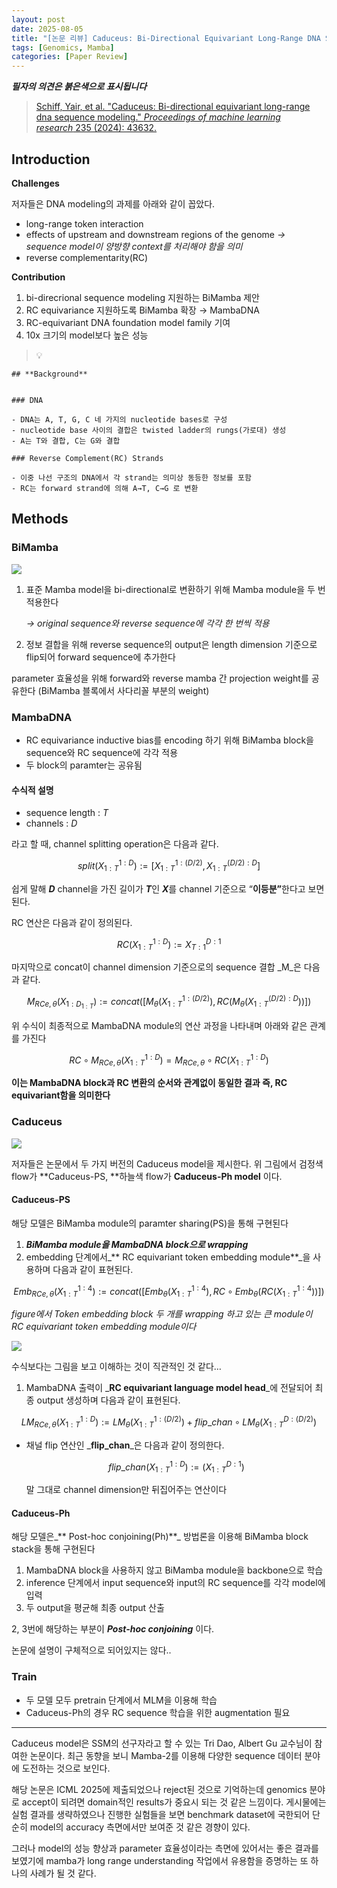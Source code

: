 ```yaml
---
layout: post
date: 2025-08-05
title: "[논문 리뷰] Caduceus: Bi-Directional Equivariant Long-Range DNA Sequence Modeling"
tags: [Genomics, Mamba]
categories: [Paper Review]
---
```


<span class="notion-red">_**필자의 의견은 붉은색으로 표시됩니다**_</span>


> [Schiff, Yair, et al. "Caduceus: Bi-directional equivariant long-range dna sequence modeling." ](https://pmc.ncbi.nlm.nih.gov/articles/PMC12189541/)[_Proceedings of machine learning research_](https://pmc.ncbi.nlm.nih.gov/articles/PMC12189541/)[ 235 (2024): 43632.](https://pmc.ncbi.nlm.nih.gov/articles/PMC12189541/)



## Introduction


**Challenges**


저자들은 DNA modeling의 과제를 아래와 같이 꼽았다.

- long-range token interaction
- effects of upstream and downstream regions of the genome 
_→ sequence model이 양방향 context를 처리해야 함을 의미_
- reverse complementarity(RC)

**Contribution**

1. bi-direcrional sequence modeling 지원하는 BiMamba 제안
1. RC equivariance 지원하도록 BiMamba 확장 → MambaDNA
1. RC-equivariant DNA foundation model family 기여
1. 10x 크기의 model보다 높은 성능

> 💡 


	## **Background**


	### DNA

	- DNA는 A, T, G, C 네 가지의 nucleotide bases로 구성
	- nucleotide base 사이의 결합은 twisted ladder의 rungs(가로대) 생성
	- A는 T와 결합, C는 G와 결합

	### Reverse Complement(RC) Strands

	- 이중 나선 구조의 DNA에서 각 strand는 의미상 동등한 정보를 포함
	- RC는 forward strand에 의해 A→T, C→G 로 변환


## Methods



### BiMamba


![](https://prod-files-secure.s3.us-west-2.amazonaws.com/542b861c-36a8-4051-84e5-8804b6728dba/2c247d59-7815-4980-99f0-8f0d21f445a7/image.png?X-Amz-Algorithm=AWS4-HMAC-SHA256&X-Amz-Content-Sha256=UNSIGNED-PAYLOAD&X-Amz-Credential=ASIAZI2LB4667YLLMAJQ%2F20250829%2Fus-west-2%2Fs3%2Faws4_request&X-Amz-Date=20250829T090109Z&X-Amz-Expires=3600&X-Amz-Security-Token=IQoJb3JpZ2luX2VjEGAaCXVzLXdlc3QtMiJIMEYCIQC%2FaYxjgZ7FUKS7rdVuoJ90l98gAu%2F3j7kQ8iMpNx2xKwIhAKSq6PCnOgwjjD93t2Ic%2FiMCqNuSxwMj8UspskPa97PmKogECLn%2F%2F%2F%2F%2F%2F%2F%2F%2F%2FwEQABoMNjM3NDIzMTgzODA1Igy7E1930fcofRGYSHAq3AN5a0mbPUkezlyZ%2FfFtjyzHYXsm5GPIjd2LIv9IHKTnEZt%2BgwFzuhYV9i04MwbdZxZebxOwmhJBh%2FcK6rgSM3HI4uqEB0OmmDSNnqrlMuKGdrrIxnjIjXRPGXcQNGppV2c13vwZGnRj%2FyEzNiC%2Fwfz0kWJOG656v%2BR8qNp55e%2FvsYTpcBW%2FpTCBjy%2BQPt86mTVju2%2Fmm3YnztlIrTye3r6%2FmpNYqs6d8lpXx%2FsQ%2F694mH2Pgyltqcq6Ra7%2BOxHFwyW0zpgZl7UrmXYcKr2vcZFRGq37%2FEoMfpdzAuI%2F9oE11tWeC%2FdoBW%2Bhqcl9Alf1wv5qpkLbWBrIK2CXr30A8xr%2F6kvDAO%2FMT4TVzMYSZLmcza4do%2F5ShwvKNh2WAkQ0URcMoJFlJYfquXI03IxWT1iaiBsbWTHnqGndjKYV40YDMVy5A1ZAlpf4%2BdNHsIfxlHb%2BEW33A%2Fqfv%2BvH%2FWDJQiGWyQlfNv2QlDrckNkj%2Fa3KCQLsA%2B0reqZ3avutUvkXO6Yf4%2BnEhts5FDKlds70T%2FHC0ITnb%2FlYWPP5YZ1vWzze9rNVSyAimnWB%2BEM6Buynrtqjp50SUD3F4t8StNbR1Q1akkPnkDpWNU%2B%2FareH6d5Xz%2BhXQ8UgPdhsdtqr%2BTCGtMXFBjqkAZTyPGNufppLCfYPZjAfkOPvFlTM0lfVLLRyCPSafhCejH55iMtwJM7%2FKZtmM5UnrY3uZ8Oyg1EDyKqEJaHWg6cTPRHWg8SUpfXx0NmfqsJGim8pcZ4gbeOOhVQDCSLrvOpkrJsGcdyzQyIRAfj5Me%2BsY02IIh3AGqELOjHpvUy49eWj%2Bi3JlGI22bwo5p6KXje1TABJ6mUmH5Wkk8fMNkH9rW8v&X-Amz-Signature=15fb640c5315cae59aa08676aab08ffbc69340f4dd022332c8bc96f1232b065c&X-Amz-SignedHeaders=host&x-amz-checksum-mode=ENABLED&x-id=GetObject)

1. 표준 Mamba model을 bi-directional로 변환하기 위해 Mamba module을 두 번 적용한다

	_→ original sequence와 reverse sequence에 각각 한 번씩 적용_

1. 정보 결합을 위해 reverse sequence의 output은 length dimension 기준으로 flip되어 forward sequence에 추가한다

parameter 효율성을 위해 forward와 reverse mamba 간 projection weight를 공유한다 (BiMamba 블록에서 사다리꼴 부분의 weight)



### MambaDNA

- RC equivariance inductive bias를 encoding 하기 위해 BiMamba block을 sequence와 RC sequence에 각각 적용
- 두 block의 paramter는 공유됨


#### 수식적 설명

- sequence length : _T_
- channels : _D_

라고 할 때,  channel splitting operation은 다음과 같다.


$$
split(X^{1:D}_{1:T}):=[X^{1:(D/2)}_{1:T},X^{(D/2):D}_{1:T}]
$$


<span class="notion-red">쉽게 말해 </span><span class="notion-red">_**D**_</span><span class="notion-red"> channel을 가진 길이가 </span><span class="notion-red">_**T**_</span><span class="notion-red">인 </span><span class="notion-red">_**X**_</span><span class="notion-red">를 channel 기준으로 “</span><span class="notion-red">**이등분”**</span><span class="notion-red">한다고 보면 된다.</span>


RC 연산은 다음과 같이 정의된다.


$$
RC(X^{1:D}_{1:T}):=X^{D:1}_{T:1}
$$


마지막으로 concat이 channel dimension 기준으로의 sequence 결합 _M_은 다음과 같다.


$$
M_{RCe,\theta}(X_{1:D_{1:T}}):=concat([M_{\theta}(X^{1:(D/2)}_{1:T}),RC(M_{\theta}(X^{(D/2):D}_{1:T}))])
$$


위 수식이 최종적으로 MambaDNA module의 연산 과정을 나타내며 아래와 같은 관계를 가진다


$$
RC\circ M_{RCe,\theta}(X^{1:D}_{1:T}) = M_{RCe,\theta} \circ RC(X^{1:D}_{1:T})
$$


**이는 MambaDNA block과 RC 변환의 순서와 관계없이 동일한 결과 즉, RC equivariant함을 의미한다**



### Caduceus


![](https://prod-files-secure.s3.us-west-2.amazonaws.com/542b861c-36a8-4051-84e5-8804b6728dba/f94a60d7-8145-473b-aef9-7c68d3ec604a/image.png?X-Amz-Algorithm=AWS4-HMAC-SHA256&X-Amz-Content-Sha256=UNSIGNED-PAYLOAD&X-Amz-Credential=ASIAZI2LB4667YLLMAJQ%2F20250829%2Fus-west-2%2Fs3%2Faws4_request&X-Amz-Date=20250829T090109Z&X-Amz-Expires=3600&X-Amz-Security-Token=IQoJb3JpZ2luX2VjEGAaCXVzLXdlc3QtMiJIMEYCIQC%2FaYxjgZ7FUKS7rdVuoJ90l98gAu%2F3j7kQ8iMpNx2xKwIhAKSq6PCnOgwjjD93t2Ic%2FiMCqNuSxwMj8UspskPa97PmKogECLn%2F%2F%2F%2F%2F%2F%2F%2F%2F%2FwEQABoMNjM3NDIzMTgzODA1Igy7E1930fcofRGYSHAq3AN5a0mbPUkezlyZ%2FfFtjyzHYXsm5GPIjd2LIv9IHKTnEZt%2BgwFzuhYV9i04MwbdZxZebxOwmhJBh%2FcK6rgSM3HI4uqEB0OmmDSNnqrlMuKGdrrIxnjIjXRPGXcQNGppV2c13vwZGnRj%2FyEzNiC%2Fwfz0kWJOG656v%2BR8qNp55e%2FvsYTpcBW%2FpTCBjy%2BQPt86mTVju2%2Fmm3YnztlIrTye3r6%2FmpNYqs6d8lpXx%2FsQ%2F694mH2Pgyltqcq6Ra7%2BOxHFwyW0zpgZl7UrmXYcKr2vcZFRGq37%2FEoMfpdzAuI%2F9oE11tWeC%2FdoBW%2Bhqcl9Alf1wv5qpkLbWBrIK2CXr30A8xr%2F6kvDAO%2FMT4TVzMYSZLmcza4do%2F5ShwvKNh2WAkQ0URcMoJFlJYfquXI03IxWT1iaiBsbWTHnqGndjKYV40YDMVy5A1ZAlpf4%2BdNHsIfxlHb%2BEW33A%2Fqfv%2BvH%2FWDJQiGWyQlfNv2QlDrckNkj%2Fa3KCQLsA%2B0reqZ3avutUvkXO6Yf4%2BnEhts5FDKlds70T%2FHC0ITnb%2FlYWPP5YZ1vWzze9rNVSyAimnWB%2BEM6Buynrtqjp50SUD3F4t8StNbR1Q1akkPnkDpWNU%2B%2FareH6d5Xz%2BhXQ8UgPdhsdtqr%2BTCGtMXFBjqkAZTyPGNufppLCfYPZjAfkOPvFlTM0lfVLLRyCPSafhCejH55iMtwJM7%2FKZtmM5UnrY3uZ8Oyg1EDyKqEJaHWg6cTPRHWg8SUpfXx0NmfqsJGim8pcZ4gbeOOhVQDCSLrvOpkrJsGcdyzQyIRAfj5Me%2BsY02IIh3AGqELOjHpvUy49eWj%2Bi3JlGI22bwo5p6KXje1TABJ6mUmH5Wkk8fMNkH9rW8v&X-Amz-Signature=e13cbaa011dde8de4fb543263a5a75743a3f6b5c98ab4b8b0dff3dfcfc43c2ed&X-Amz-SignedHeaders=host&x-amz-checksum-mode=ENABLED&x-id=GetObject)


저자들은 논문에서 두 가지 버전의 Caduceus model을 제시한다. 위 그림에서 검정색 flow가 **Caduceus-PS, **하늘색 flow가 **Caduceus-Ph model** 이다.



#### Caduceus-PS


해당 모델은 BiMamba module의 paramter sharing(PS)을 통해 구현된다

1. _**BiMamba module을 MambaDNA block으로 wrapping**_
1. embedding 단계에서_** RC equivariant token embedding module**_을 사용하며 다음과 같이 표현된다.

$$
Emb_{RCe,\theta}(X^{1:4}_{1:T}):=concat([Emb_{\theta}(X^{1:4}_{1:T}),RC \circ Emb_{\theta}(RC(X^{1:4}_{1:T}))])
$$


_figure에서 Token embedding block 두 개를 wrapping 하고 있는 큰 module이 RC equivariant token embedding module이다_


![](https://prod-files-secure.s3.us-west-2.amazonaws.com/542b861c-36a8-4051-84e5-8804b6728dba/b175e4da-71eb-4e91-8c23-a06dabe673c9/image.png?X-Amz-Algorithm=AWS4-HMAC-SHA256&X-Amz-Content-Sha256=UNSIGNED-PAYLOAD&X-Amz-Credential=ASIAZI2LB4667YLLMAJQ%2F20250829%2Fus-west-2%2Fs3%2Faws4_request&X-Amz-Date=20250829T090109Z&X-Amz-Expires=3600&X-Amz-Security-Token=IQoJb3JpZ2luX2VjEGAaCXVzLXdlc3QtMiJIMEYCIQC%2FaYxjgZ7FUKS7rdVuoJ90l98gAu%2F3j7kQ8iMpNx2xKwIhAKSq6PCnOgwjjD93t2Ic%2FiMCqNuSxwMj8UspskPa97PmKogECLn%2F%2F%2F%2F%2F%2F%2F%2F%2F%2FwEQABoMNjM3NDIzMTgzODA1Igy7E1930fcofRGYSHAq3AN5a0mbPUkezlyZ%2FfFtjyzHYXsm5GPIjd2LIv9IHKTnEZt%2BgwFzuhYV9i04MwbdZxZebxOwmhJBh%2FcK6rgSM3HI4uqEB0OmmDSNnqrlMuKGdrrIxnjIjXRPGXcQNGppV2c13vwZGnRj%2FyEzNiC%2Fwfz0kWJOG656v%2BR8qNp55e%2FvsYTpcBW%2FpTCBjy%2BQPt86mTVju2%2Fmm3YnztlIrTye3r6%2FmpNYqs6d8lpXx%2FsQ%2F694mH2Pgyltqcq6Ra7%2BOxHFwyW0zpgZl7UrmXYcKr2vcZFRGq37%2FEoMfpdzAuI%2F9oE11tWeC%2FdoBW%2Bhqcl9Alf1wv5qpkLbWBrIK2CXr30A8xr%2F6kvDAO%2FMT4TVzMYSZLmcza4do%2F5ShwvKNh2WAkQ0URcMoJFlJYfquXI03IxWT1iaiBsbWTHnqGndjKYV40YDMVy5A1ZAlpf4%2BdNHsIfxlHb%2BEW33A%2Fqfv%2BvH%2FWDJQiGWyQlfNv2QlDrckNkj%2Fa3KCQLsA%2B0reqZ3avutUvkXO6Yf4%2BnEhts5FDKlds70T%2FHC0ITnb%2FlYWPP5YZ1vWzze9rNVSyAimnWB%2BEM6Buynrtqjp50SUD3F4t8StNbR1Q1akkPnkDpWNU%2B%2FareH6d5Xz%2BhXQ8UgPdhsdtqr%2BTCGtMXFBjqkAZTyPGNufppLCfYPZjAfkOPvFlTM0lfVLLRyCPSafhCejH55iMtwJM7%2FKZtmM5UnrY3uZ8Oyg1EDyKqEJaHWg6cTPRHWg8SUpfXx0NmfqsJGim8pcZ4gbeOOhVQDCSLrvOpkrJsGcdyzQyIRAfj5Me%2BsY02IIh3AGqELOjHpvUy49eWj%2Bi3JlGI22bwo5p6KXje1TABJ6mUmH5Wkk8fMNkH9rW8v&X-Amz-Signature=d6984b3f74244e8210ea5752165f27c82c963b312dedc4c70a37a68e4c91e2a7&X-Amz-SignedHeaders=host&x-amz-checksum-mode=ENABLED&x-id=GetObject)


<span class="notion-red">수식보다는 그림을 보고 이해하는 것이 직관적인 것 같다…</span>

1. MambaDNA 출력이 _**RC equivariant language model head**_에 전달되어 최종 output 생성하며 다음과 같이 표현된다.

$$
LM_{RCe,\theta}(X^{1:D}_{1:T}):= LM_{\theta}(X^{1:(D/2)}_{1:T})+flip\_chan\circ LM_{\theta}(X^{D:(D/2)}_{1:T})
$$

- 채널 flip 연산인 _**flip\_chan**_은 다음과 같이 정의한다.

	$$
	flip\_chan(X^{1:D}_{1:T}):=(X^{D:1}_{1:T})
	$$


	말 그대로 channel dimension만 뒤집어주는 연산이다



#### Caduceus-Ph


해당 모델은_** Post-hoc conjoining(Ph)**_ 방법론을 이용해 BiMamba block stack을 통해 구현된다

1. MambaDNA block을 사용하지 않고 BiMamba module을 backbone으로 학습
1. inference 단계에서 input sequence와 input의 RC sequence를 각각 model에 입력
1. 두 output을 평균해 최종 output 산출

2, 3번에 해당하는 부분이 _**Post-hoc conjoining**_ 이다.


<span class="notion-red">논문에 설명이 구체적으로 되어있지는 않다..</span>



### Train

- 두 모델 모두 pretrain 단계에서 MLM을 이용해 학습
- Caduceus-Ph의 경우 RC sequence 학습을 위한 augmentation 필요

---


<span class="notion-red">Caduceus model은 SSM의 선구자라고 할 수 있는 Tri Dao, Albert Gu 교수님이 참여한 논문이다. 최근 동향을 보니 Mamba-2를 이용해 다양한 sequence 데이터 분야에 도전하는 것으로 보인다.</span>


<span class="notion-red">해당 논문은 ICML 2025에 제출되었으나 reject된 것으로 기억하는데 genomics 분야로 accept이 되려면 domain적인 results가 중요시 되는 것 같은 느낌이다. 게시물에는 실험 결과를 생략하였으나 진행한 실험들을 보면 benchmark dataset에 국한되어 단순히 model의 accuracy 측면에서만 보여준 것 같은 경향이 있다.</span>


<span class="notion-red">그러나 model의 성능 향상과 parameter 효율성이라는 측면에 있어서는 좋은 결과를 보였기에 mamba가 long range understanding 작업에서 유용함을 증명하는 또 하나의 사례가 될 것 같다.</span>

